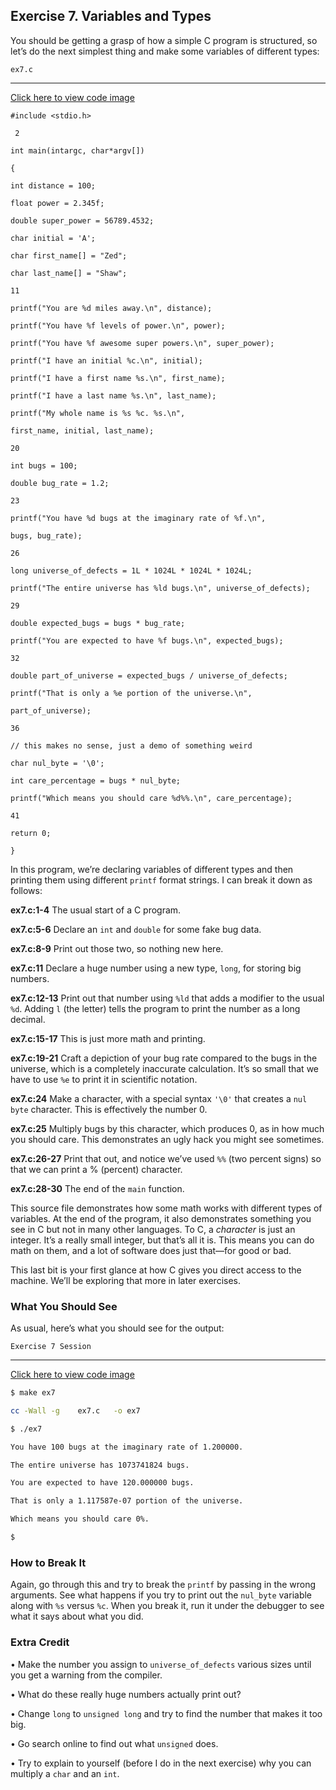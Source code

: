 ## Exercise 7. Variables and Types

You should be getting a grasp of how a simple C program is structured, so let’s do the next simplest thing and make some variables of different types:

`ex7.c`

---

[Click here to view code image](https://learning.oreilly.com/library/view/learn-c-the/9780133124385/ch07_images.html#p032pro01a)

```
#include <stdio.h>

 2

int main(intargc, char*argv[])

{

int distance = 100;

float power = 2.345f;

double super_power = 56789.4532;

char initial = 'A';

char first_name[] = "Zed";

char last_name[] = "Shaw";

11

printf("You are %d miles away.\n", distance);

printf("You have %f levels of power.\n", power);

printf("You have %f awesome super powers.\n", super_power);

printf("I have an initial %c.\n", initial);

printf("I have a first name %s.\n", first_name);

printf("I have a last name %s.\n", last_name);

printf("My whole name is %s %c. %s.\n",

first_name, initial, last_name);

20

int bugs = 100;

double bug_rate = 1.2;

23

printf("You have %d bugs at the imaginary rate of %f.\n",

bugs, bug_rate);

26

long universe_of_defects = 1L * 1024L * 1024L * 1024L;

printf("The entire universe has %ld bugs.\n", universe_of_defects);

29

double expected_bugs = bugs * bug_rate;

printf("You are expected to have %f bugs.\n", expected_bugs);

32

double part_of_universe = expected_bugs / universe_of_defects;

printf("That is only a %e portion of the universe.\n",

part_of_universe);

36

// this makes no sense, just a demo of something weird

char nul_byte = '\0';

int care_percentage = bugs * nul_byte;

printf("Which means you should care %d%%.\n", care_percentage);

41

return 0;

}
```

In this program, we’re declaring variables of different types and then printing them using different `printf` format strings. I can break it down as follows:

**ex7.c:1-4** The usual start of a C program.

**ex7.c:5-6** Declare an `int` and `double` for some fake bug data.

**ex7.c:8-9** Print out those two, so nothing new here.

**ex7.c:11** Declare a huge number using a new type, `long`, for storing big numbers.

**ex7.c:12-13** Print out that number using `%ld` that adds a modifier to the usual `%d`. Adding `l` (the letter) tells the program to print the number as a long decimal.

**ex7.c:15-17** This is just more math and printing.

**ex7.c:19-21** Craft a depiction of your bug rate compared to the bugs in the universe, which is a completely inaccurate calculation. It’s so small that we have to use `%e` to print it in scientific notation.

**ex7.c:24** Make a character, with a special syntax `'\0'` that creates a `nul byte` character. This is effectively the number 0.

**ex7.c:25** Multiply bugs by this character, which produces 0, as in how much you should care. This demonstrates an ugly hack you might see sometimes.

**ex7.c:26-27** Print that out, and notice we’ve used `%%` (two percent signs) so that we can print a % (percent) character.

**ex7.c:28-30** The end of the `main` function.

This source file demonstrates how some math works with different types of variables. At the end of the program, it also demonstrates something you see in C but not in many other languages. To C, a *character* is just an integer. It’s a really small integer, but that’s all it is. This means you can do math on them, and a lot of software does just that—for good or bad.

This last bit is your first glance at how C gives you direct access to the machine. We’ll be exploring that more in later exercises.

### What You Should See

As usual, here’s what you should see for the output:

`Exercise 7 Session`

---

[Click here to view code image](https://learning.oreilly.com/library/view/learn-c-the/9780133124385/ch07_images.html#p034pro01a)

```bash
$ make ex7

cc -Wall -g    ex7.c   -o ex7

$ ./ex7

You have 100 bugs at the imaginary rate of 1.200000.

The entire universe has 1073741824 bugs.

You are expected to have 120.000000 bugs.

That is only a 1.117587e-07 portion of the universe.

Which means you should care 0%.

$
```

### How to Break It

Again, go through this and try to break the `printf` by passing in the wrong arguments. See what happens if you try to print out the `nul_byte` variable along with `%s` versus `%c`. When you break it, run it under the debugger to see what it says about what you did.

### Extra Credit

• Make the number you assign to `universe_of_defects` various sizes until you get a warning from the compiler.

• What do these really huge numbers actually print out?

• Change `long` to `unsigned long` and try to find the number that makes it too big.

• Go search online to find out what `unsigned` does.

• Try to explain to yourself (before I do in the next exercise) why you can multiply a `char` and an `int`.

